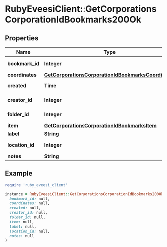 # RubyEveesiClient::GetCorporationsCorporationIdBookmarks200Ok

## Properties

| Name | Type | Description | Notes |
| ---- | ---- | ----------- | ----- |
| **bookmark_id** | **Integer** | bookmark_id integer |  |
| **coordinates** | [**GetCorporationsCorporationIdBookmarksCoordinates**](GetCorporationsCorporationIdBookmarksCoordinates.md) |  | [optional] |
| **created** | **Time** | created string |  |
| **creator_id** | **Integer** | creator_id integer |  |
| **folder_id** | **Integer** | folder_id integer | [optional] |
| **item** | [**GetCorporationsCorporationIdBookmarksItem**](GetCorporationsCorporationIdBookmarksItem.md) |  | [optional] |
| **label** | **String** | label string |  |
| **location_id** | **Integer** | location_id integer |  |
| **notes** | **String** | notes string |  |

## Example

```ruby
require 'ruby_eveesi_client'

instance = RubyEveesiClient::GetCorporationsCorporationIdBookmarks200Ok.new(
  bookmark_id: null,
  coordinates: null,
  created: null,
  creator_id: null,
  folder_id: null,
  item: null,
  label: null,
  location_id: null,
  notes: null
)
```

